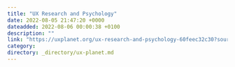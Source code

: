 ```yaml
---
title: "UX Research and Psychology"
date: 2022-08-05 21:47:20 +0000
dateadded: 2022-08-06 00:00:38 +0100
description: ""
link: "https://uxplanet.org/ux-research-and-psychology-60feec32c30?source=rss----819cc2aaeee0---4"
category:
directory: _directory/ux-planet.md
---
```

